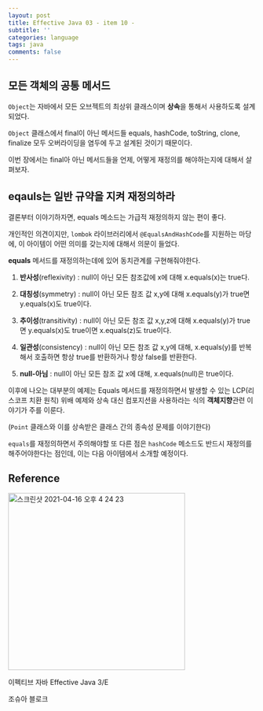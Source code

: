 ```yaml
---
layout: post
title: Effective Java 03 - item 10 -
subtitle: ''
categories: language
tags: java
comments: false
---
```


## 모든 객체의 공통 메서드

`Object`는 자바에서 모든 오브젝트의 최상위 클래스이며 **상속**을 통해서 사용하도록 설계되었다.

`Object` 클래스에서 final이 아닌 메서드들 equals, hashCode, toString, clone, finalize 모두 오버라이딩을 염두에 두고 설계된 것이기 때문이다.

이번 장에서는 final아 아닌 메서드들을 언제, 어떻게 재정의를 해야하는지에 대해서 살펴보자.

## eqauls는 일반 규약을 지켜 재정의하라

결론부터 이야기하자면, equals 메소드는 가급적 재정의하지 않는 편이 좋다.

개인적인 의견이지만, `lombok` 라이브러리에서 `@EqualsAndHashCode`를 지원하는 마당에, 이 아이템이 어떤 의미를 갖는지에 대해서 의문이 들었다.

**equals** 메서드를 재정의하는데에 있어 동치관계를 구현해줘야한다.

1. **반사성**(reflexivity) : null이 아닌 모든 참조값에 x에 대해 x.equals(x)는 true다.

2. **대칭성**(symmetry) : null이 아닌 모든 참조 값 x,y에 대해 x.equals(y)가 true면 y.equals(x)도 true이다.

3. **추이성**(transitivity) : null이 아닌 모든 참조 값 x,y,z에 대해 x.equals(y)가 true면 y.equals(x)도 true이면 x.equals(z)도 true이다.

4. **일관성**(consistency) : null이 아닌 모든 참조 값 x,y에 대해, x.equals(y)를 반복해서 호출하면 항상 true를 반환하거나 항상 false를 반환한다.

5. **null-아님** : null이 아닌 모든 참조 값 x에 대해, x.equals(null)은 true이다.

이후에 나오는 대부분의 예제는 Equals 메서드를 재정의하면서 발생할 수 있는 LCP(리스코프 치환 원칙) 위배 예제와 상속 대신 컴포지션을 사용하라는 식의 **객체지향**관련 이야기가 주를 이룬다.

(`Point` 클래스와 이를 상속받은 클래스 간의 종속성 문제를 이야기한다)

`equals`를 재정의하면서 주의해야할 또 다른 점은 `hashCode` 메소드도 반드시 재정의를 해주어야한다는 점인데, 이는 다음 아이템에서 소개할 예정이다.



## Reference

<img width="360" alt="스크린샷 2021-04-16 오후 4 24 23" src="https://user-images.githubusercontent.com/43809168/114987533-3e449400-9ed0-11eb-9b5f-a24f73b6f138.png">

이펙티브 자바 Effective Java 3/E

조슈아 블로크
